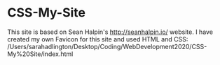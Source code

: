 # CSS-My-Site 
This site is based on Sean Halpin's http://seanhalpin.io/ website.
I have created my own Favicon for this site and used HTML and CSS: /Users/sarahadlington/Desktop/Coding/WebDevelopment2020/CSS-My%20Site/index.html
